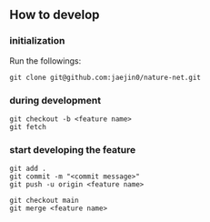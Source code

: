 ## How to develop
### initialization
Run the followings:
```
git clone git@github.com:jaejin0/nature-net.git
```

### during development
```
git checkout -b <feature name>
git fetch
```
### start developing the feature
```
git add .
git commit -m "<commit message>"
git push -u origin <feature name>

git checkout main
git merge <feature name>
```